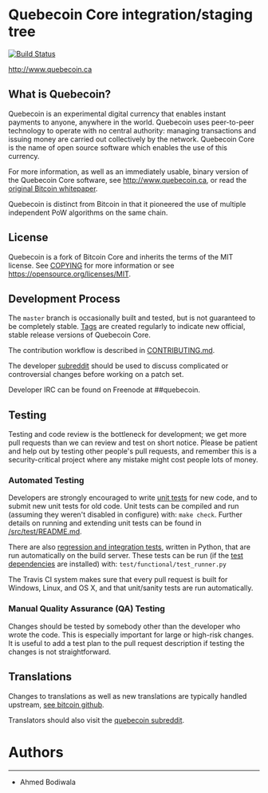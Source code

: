 Quebecoin Core integration/staging tree
=====================================

[![Build Status](https://travis-ci.com/myriadteam/quebecoin.svg?branch=master)](https://travis-ci.com/myriadteam/quebecoin)

http://www.quebecoin.ca

What is Quebecoin?
----------------

Quebecoin is an experimental digital currency that enables instant payments to
anyone, anywhere in the world. Quebecoin uses peer-to-peer technology to operate
with no central authority: managing transactions and issuing money are carried
out collectively by the network. Quebecoin Core is the name of open source
software which enables the use of this currency.

For more information, as well as an immediately usable, binary version of
the Quebecoin Core software, see http://www.quebecoin.ca, or read the
[original Bitcoin whitepaper](https://bitcoincore.org/bitcoin.pdf).

Quebecoin is distinct from Bitcoin in that it pioneered the use of multiple independent 
PoW algorithms on the same chain.

License
-------

Quebecoin is a fork of Bitcoin Core and inherits the terms of the MIT license. See 
[COPYING](COPYING) for more information or see https://opensource.org/licenses/MIT.

Development Process
-------------------

The `master` branch is occasionally built and tested, but is not guaranteed to be
completely stable. [Tags](https://github.com/myriadteam/quebecoin/tags) are created
regularly to indicate new official, stable release versions of Quebecoin Core.

The contribution workflow is described in [CONTRIBUTING.md](CONTRIBUTING.md).

The developer [subreddit](https://www.reddit.com/r/quebecoin)
should be used to discuss complicated or controversial changes before working
on a patch set.

Developer IRC can be found on Freenode at ##quebecoin.

Testing
-------

Testing and code review is the bottleneck for development; we get more pull
requests than we can review and test on short notice. Please be patient and help out by testing
other people's pull requests, and remember this is a security-critical project where any mistake might cost people
lots of money.

### Automated Testing

Developers are strongly encouraged to write [unit tests](src/test/README.md) for new code, and to
submit new unit tests for old code. Unit tests can be compiled and run
(assuming they weren't disabled in configure) with: `make check`. Further details on running
and extending unit tests can be found in [/src/test/README.md](/src/test/README.md).

There are also [regression and integration tests](/test), written
in Python, that are run automatically on the build server.
These tests can be run (if the [test dependencies](/test) are installed) with: `test/functional/test_runner.py`

The Travis CI system makes sure that every pull request is built for Windows, Linux, and OS X, and that unit/sanity tests are run automatically.

### Manual Quality Assurance (QA) Testing

Changes should be tested by somebody other than the developer who wrote the
code. This is especially important for large or high-risk changes. It is useful
to add a test plan to the pull request description if testing the changes is
not straightforward.

Translations
------------

Changes to translations as well as new translations are typically handled upstream,
[see bitcoin github](https://github.com/bitcoin/bitcoin/).

Translators should also visit the [quebecoin subreddit](https://www.reddit.com/r/quebecoin).

# Authors
----------
- Ahmed Bodiwala
